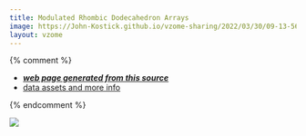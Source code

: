 ```yaml
---
title: Modulated Rhombic Dodecahedron Arrays
image: https://John-Kostick.github.io/vzome-sharing/2022/03/30/09-13-56-Modulated-Rhombic-Dodecahedron-Arrays/Modulated-Rhombic-Dodecahedron-Arrays.png
layout: vzome
---
```


{% comment %}
 - [***web page generated from this source***][post]
 - [data assets and more info][github]

[post]: <https://John-Kostick.github.io/vzome-sharing/2022/03/30/Modulated-Rhombic-Dodecahedron-Arrays-09-13-56.html>
[github]: <https://github.com/John-Kostick/vzome-sharing/tree/main/2022/03/30/09-13-56-Modulated-Rhombic-Dodecahedron-Arrays/>
{% endcomment %}

<vzome-viewer style="width: 100%; height: 65vh;"
       src="https://John-Kostick.github.io/vzome-sharing/2022/03/30/09-13-56-Modulated-Rhombic-Dodecahedron-Arrays/Modulated-Rhombic-Dodecahedron-Arrays.vZome" >
  <img src="https://John-Kostick.github.io/vzome-sharing/2022/03/30/09-13-56-Modulated-Rhombic-Dodecahedron-Arrays/Modulated-Rhombic-Dodecahedron-Arrays.png" />
</vzome-viewer>